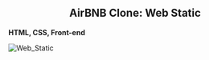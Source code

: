 <h2 align="center">AirBNB Clone: Web Static</h2>

<p><b>HTML, CSS, Front-end</b></p>

![Web_Static](https://github.com/bmariga/AirBnB_clone/assets/107770232/6b954f62-f71b-4faa-ad8e-b24da0632d32)
